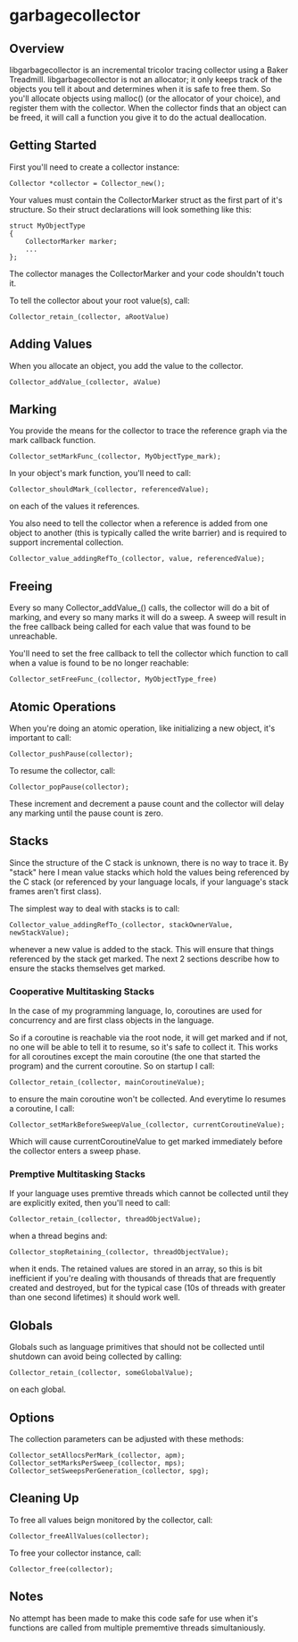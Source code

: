 # garbagecollector

## Overview

libgarbagecollector is an incremental tricolor tracing collector using a Baker Treadmill. libgarbagecollector is not an allocator; it only keeps track of the objects you tell it about and determines when it is safe to free them. So you'll allocate objects using malloc() (or the allocator of your choice), and register them with the collector. When the collector finds that an object can be freed, it will call a function you give it to do the actual deallocation.

## Getting Started

First you'll need to create a collector instance:

    Collector *collector = Collector_new();
    

Your values must contain the CollectorMarker struct as the first part of it's structure. So their struct declarations will look something like this:

    struct MyObjectType
    {
    	CollectorMarker marker;
    	...
    };
    

The collector manages the CollectorMarker and your code shouldn't touch it.

To tell the collector about your root value(s), call:

    Collector_retain_(collector, aRootValue) 
    

## Adding Values

When you allocate an object, you add the value to the collector.

    Collector_addValue_(collector, aValue)
    

## Marking

You provide the means for the collector to trace the reference graph via the mark callback function.

    Collector_setMarkFunc_(collector, MyObjectType_mark);
    

In your object's mark function, you'll need to call:

    Collector_shouldMark_(collector, referencedValue);
    

on each of the values it references.

You also need to tell the collector when a reference is added from one object to another (this is typically called the write barrier) and is required to support incremental collection.

    Collector_value_addingRefTo_(collector, value, referencedValue);
    

## Freeing

Every so many Collector_addValue_() calls, the collector will do a bit of marking, and every so many marks it will do a sweep. A sweep will result in the free callback being called for each value that was found to be unreachable.

You'll need to set the free callback to tell the collector which function to call when a value is found to be no longer reachable:

    Collector_setFreeFunc_(collector, MyObjectType_free)
    

## Atomic Operations

When you're doing an atomic operation, like initializing a new object, it's important to call:

    Collector_pushPause(collector);
    

To resume the collector, call:

    Collector_popPause(collector);
    

These increment and decrement a pause count and the collector will delay any marking until the pause count is zero.

## Stacks

Since the structure of the C stack is unknown, there is no way to trace it. By "stack" here I mean value stacks which hold the values being referenced by the C stack (or referenced by your language locals, if your language's stack frames aren't first class).

The simplest way to deal with stacks is to call:

    Collector_value_addingRefTo_(collector, stackOwnerValue, newStackValue);
    

whenever a new value is added to the stack. This will ensure that things referenced by the stack get marked. The next 2 sections describe how to ensure the stacks themselves get marked.

### Cooperative Multitasking Stacks

In the case of my programming language, Io, coroutines are used for concurrency and are first class objects in the language.

So if a coroutine is reachable via the root node, it will get marked and if not, no one will be able to tell it to resume, so it's safe to collect it. This works for all coroutines except the main coroutine (the one that started the program) and the current coroutine. So on startup I call:

    Collector_retain_(collector, mainCoroutineValue);
    

to ensure the main coroutine won't be collected. And everytime Io resumes a coroutine, I call:

    Collector_setMarkBeforeSweepValue_(collector, currentCoroutineValue);
    

Which will cause currentCoroutineValue to get marked immediately before the collector enters a sweep phase.

### Premptive Multitasking Stacks

If your language uses premtive threads which cannot be collected until they are explicitly exited, then you'll need to call:

    Collector_retain_(collector, threadObjectValue);
    

when a thread begins and:

    Collector_stopRetaining_(collector, threadObjectValue);
    

when it ends. The retained values are stored in an array, so this is bit inefficient if you're dealing with thousands of threads that are frequently created and destroyed, but for the typical case (10s of threads with greater than one second lifetimes) it should work well.

## Globals

Globals such as language primitives that should not be collected until shutdown can avoid being collected by calling:

    Collector_retain_(collector, someGlobalValue);
    

on each global.

## Options

The collection parameters can be adjusted with these methods:

    Collector_setAllocsPerMark_(collector, apm);
    Collector_setMarksPerSweep_(collector, mps);
    Collector_setSweepsPerGeneration_(collector, spg);
    

## Cleaning Up

To free all values beign monitored by the collector, call:

    
    Collector_freeAllValues(collector);
    

To free your collector instance, call:

    Collector_free(collector);
    

## Notes

No attempt has been made to make this code safe for use when it's functions are called from multiple prememtive threads simultaniously.
